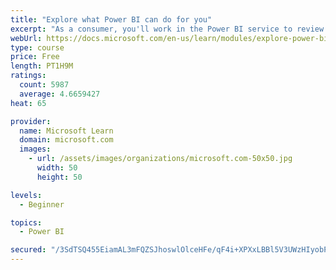 ```yaml
---
title: "Explore what Power BI can do for you"
excerpt: "As a consumer, you'll work in the Power BI service to review and interact with content that has been shared with you. This module provides the foundational information that you need to work effectively in the Power BI service."
webUrl: https://docs.microsoft.com/en-us/learn/modules/explore-power-bi-service/
type: course
price: Free
length: PT1H9M
ratings:
  count: 5987
  average: 4.6659427
heat: 65

provider:
  name: Microsoft Learn
  domain: microsoft.com
  images:
    - url: /assets/images/organizations/microsoft.com-50x50.jpg
      width: 50
      height: 50

levels:
  - Beginner

topics:
  - Power BI

secured: "/3SdTSQ455EiamAL3mFQZSJhoswlOlceHFe/qF4i+XPXxLBBl5V3UWzHIyobPxDEymuwnF6C8YnIn5Px02jXgQsBdhL0B5duvyVaqPB+y/0CqbxenPb6ZRrZ+GET3hiEOMMJjphWi/U2fzMAwiFnyhqgLLellmL71wUJuFKkmZb+h4/E2vW0c4bBvQ+YlkyCg/yc+sIlIvsVKLOoWPe0WzOp8k9wSrOdycRnJnHE1F8gw9JcdoO2SG8IHBhN9yIyOcDtkrB0QcqRahohlP2usIEaBJJglBWIOlhv+T51YtgY1F1nvk74FP5fIrO7tyZhcRi+Ww4I/4t5KGlBNjqcztgMRAUBRO/yAqHDah5Nr+HPucWl7xW8psL9Lru1osCANMD2NmS3u0FHJkV5jwB0NQ==;vS3d5QIhg9fcjce591bz6w=="
---
```


